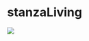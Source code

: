 # stanzaLiving

<img src="https://res.cloudinary.com/stanza-living/image/upload/v1583405334/NewWebsite/Stanza_Living_Logo_3x.png"></img>
